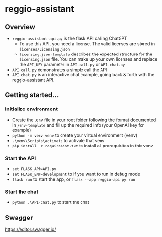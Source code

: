 # reggio-assistant

## Overview
- `reggio-assistant-api.py` is the flask API calling ChatGPT
  - To use this API, you need a license. The valid licenses are stored in `licenses/licensing.json` 
  - `licensing.json-template` describes the expected structure for the `licensing.json` file. You can make up your own licenses and replace the `API_KEY` parameter in `API-call.py` or `API-chat.py`
- `API-call.py` demonstrates a simple call the API
- `API-chat.py` is an interactive chat example, going back & forth with the reggio-assistant API.

## Getting started...

### Initialize environment
- Create the .env file in your root folder following the format documented in `/env-template` and fill up the required info (your OpenAI key for example)
- `python -m venv venv` to create your virtual environment (venv)
- `.\venv\Scripts\activate` to activate that venv
- `pip install -r requirement.txt` to install all prerequisites in this venv

### Start the API
- `set FLASK_APP=API.py`
- `set FLASK_ENV=development` to if you want to run in debug mode
- `flask run` to start the app, or `flask --app reggio-api.py run`

### Start the chat
- `python .\API-chat.py` to start the chat

## Swagger
https://editor.swagger.io/